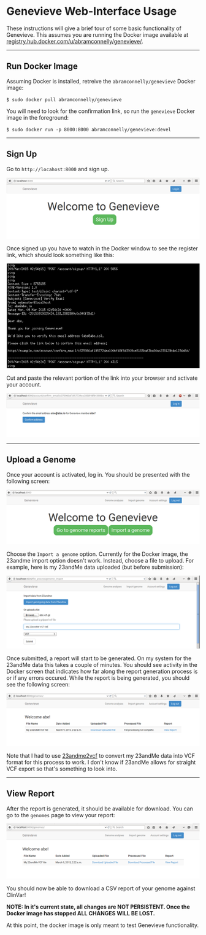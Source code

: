 
Genevieve Web-Interface Usage
====

These instructions will give a brief tour of some basic functionality of
Genevieve.  This assumes you are running the Docker image available at
[registry.hub.docker.com/u/abramconnelly/genevieve/](https://registry.hub.docker.com/u/abramconnelly/genevieve/).

---

Run Docker Image
---

Assuming Docker is installed, retreive the `abramconnelly/genevieve` Docker image:

```
$ sudo docker pull abramconnelly/genevieve
```

You will need to look for the confirmation link, so run the `genevieve` Docker image in the foreground:

```
$ sudo docker run -p 8000:8000 abramconnelly/genevieve:devel
```

---

Sign Up
----

Go to `http://locahost:8000` and sign up.

![Signup](https://github.com/abramconnelly/genevieve/blob/usage-instructions/usage/signup.png)

Once signed up you have to watch in the Docker window to see the register link, which should look something like this:

![Confirm link](https://github.com/abramconnelly/genevieve/blob/usage-instructions/usage/confirm_link.png)

Cut and paste the relevant portion of the link into your browser and activate your account.

![Confirm account](https://github.com/abramconnelly/genevieve/blob/usage-instructions/usage/confirm_activated.png)

---

Upload a Genome
----

Once your account is activated, log in.  You should be presented with the following screen:

![Sign up](https://github.com/abramconnelly/genevieve/blob/usage-instructions/usage/report_import.png)

Choose the `Import a genome` option.  Currently for the Docker image, the 23andme import option doesn't work.
Instead, choose a file to upload.  For example, here is my 23andMe data uploaded (but before submission):

![Import genome](https://github.com/abramconnelly/genevieve/blob/usage-instructions/usage/import.png)

Once submitted, a report will start to be generated.  On my system for the 23andMe data this takes a couple of minutes.
You should see activity in the Docker screen that indicates how far along the report generation process is or
if any errors occured.  While the report is being generated, you should see the following screen:

![Still processing](https://github.com/abramconnelly/genevieve/blob/usage-instructions/usage/upload_not_processed.png)

Note that I had to use [23andme2vcf](https://github.com/arrogantrobot/23andme2vcf) to convert my 23andMe data into
VCF format for this process to work.  I don't know if 23andMe allows for straight VCF export so that's something to
look into.

---

View Report
---

After the report is generated, it should be available for download.  You can go to the `genomes` page to view your
report:

![Report ready](https://github.com/abramconnelly/genevieve/blob/usage-instructions/usage/report_ready.png)

You should now be able to download a CSV report of your genome against ClinVar!

**NOTE: In it's current state, all changes are NOT PERSISTENT.  Once the Docker image has stopped ALL CHANGES WILL BE LOST.**

At this point, the docker image is only meant to test Genevieve functionality.
